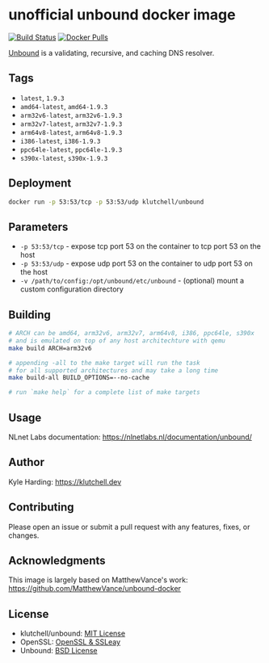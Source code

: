 # unofficial unbound docker image

[![Build Status](https://travis-ci.com/klutchell/unbound.svg?branch=master)](https://travis-ci.com/klutchell/unbound)
[![Docker Pulls](https://img.shields.io/docker/pulls/klutchell/unbound.svg?style=flat)](https://hub.docker.com/r/klutchell/unbound/)

[Unbound](https://unbound.net/) is a validating, recursive, and caching DNS resolver.

## Tags

* `latest`, `1.9.3`
* `amd64-latest`, `amd64-1.9.3`
* `arm32v6-latest`, `arm32v6-1.9.3`
* `arm32v7-latest`, `arm32v7-1.9.3`
* `arm64v8-latest`, `arm64v8-1.9.3`
* `i386-latest`, `i386-1.9.3`
* `ppc64le-latest`, `ppc64le-1.9.3`
* `s390x-latest`, `s390x-1.9.3`

## Deployment

```bash
docker run -p 53:53/tcp -p 53:53/udp klutchell/unbound
```

## Parameters

* `-p 53:53/tcp` - expose tcp port 53 on the container to tcp port 53 on the host
* `-p 53:53/udp` - expose udp port 53 on the container to udp port 53 on the host
* `-v /path/to/config:/opt/unbound/etc/unbound` - (optional) mount a custom configuration directory

## Building

```bash
# ARCH can be amd64, arm32v6, arm32v7, arm64v8, i386, ppc64le, s390x
# and is emulated on top of any host architechture with qemu
make build ARCH=arm32v6

# appending -all to the make target will run the task
# for all supported architectures and may take a long time
make build-all BUILD_OPTIONS=--no-cache

# run `make help` for a complete list of make targets
```

## Usage

NLnet Labs documentation: https://nlnetlabs.nl/documentation/unbound/

## Author

Kyle Harding: https://klutchell.dev

## Contributing

Please open an issue or submit a pull request with any features, fixes, or changes.

## Acknowledgments

This image is largely based on MatthewVance's work: https://github.com/MatthewVance/unbound-docker

## License

* klutchell/unbound: [MIT License](./LICENSE)
* OpenSSL: [OpenSSL & SSLeay](https://www.openssl.org/source/license-openssl-ssleay.txt)
* Unbound: [BSD License](https://github.com/NLnetLabs/unbound/blob/master/LICENSE)
